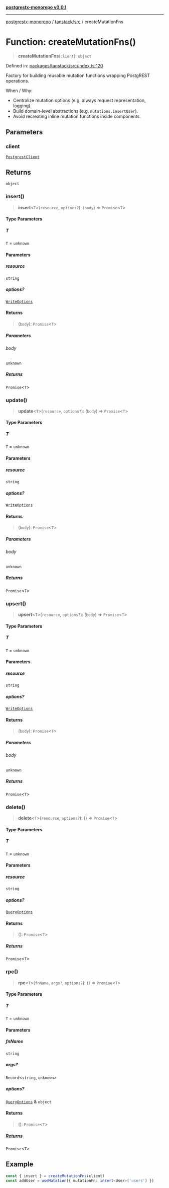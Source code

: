 [**postgrestx-monorepo v0.0.1**](../../../README.md)

---

[postgrestx-monorepo](../../../README.md) / [tanstack/src](../README.md) / createMutationFns

# Function: createMutationFns()

> **createMutationFns**(`client`): `object`

Defined in: [packages/tanstack/src/index.ts:120](https://github.com/samuelagm/postgrestx/blob/7b606dc406c6da40c0579c7268eb7cd998b69db8/packages/tanstack/src/index.ts#L120)

Factory for building reusable mutation functions wrapping PostgREST operations.

When / Why:

- Centralize mutation options (e.g. always request representation, logging).
- Build domain-level abstractions (e.g. `mutations.insertUser`).
- Avoid recreating inline mutation functions inside components.

## Parameters

### client

[`PostgrestClient`](../../../core/src/classes/PostgrestClient.md)

## Returns

`object`

### insert()

> **insert**\<`T`\>(`resource`, `options?`): (`body`) => `Promise`\<`T`\>

#### Type Parameters

##### T

`T` = `unknown`

#### Parameters

##### resource

`string`

##### options?

[`WriteOptions`](../../../core/src/interfaces/WriteOptions.md)

#### Returns

> (`body`): `Promise`\<`T`\>

##### Parameters

###### body

`unknown`

##### Returns

`Promise`\<`T`\>

### update()

> **update**\<`T`\>(`resource`, `options?`): (`body`) => `Promise`\<`T`\>

#### Type Parameters

##### T

`T` = `unknown`

#### Parameters

##### resource

`string`

##### options?

[`WriteOptions`](../../../core/src/interfaces/WriteOptions.md)

#### Returns

> (`body`): `Promise`\<`T`\>

##### Parameters

###### body

`unknown`

##### Returns

`Promise`\<`T`\>

### upsert()

> **upsert**\<`T`\>(`resource`, `options?`): (`body`) => `Promise`\<`T`\>

#### Type Parameters

##### T

`T` = `unknown`

#### Parameters

##### resource

`string`

##### options?

[`WriteOptions`](../../../core/src/interfaces/WriteOptions.md)

#### Returns

> (`body`): `Promise`\<`T`\>

##### Parameters

###### body

`unknown`

##### Returns

`Promise`\<`T`\>

### delete()

> **delete**\<`T`\>(`resource`, `options?`): () => `Promise`\<`T`\>

#### Type Parameters

##### T

`T` = `unknown`

#### Parameters

##### resource

`string`

##### options?

[`QueryOptions`](../../../core/src/interfaces/QueryOptions.md)

#### Returns

> (): `Promise`\<`T`\>

##### Returns

`Promise`\<`T`\>

### rpc()

> **rpc**\<`T`\>(`fnName`, `args?`, `options?`): () => `Promise`\<`T`\>

#### Type Parameters

##### T

`T` = `unknown`

#### Parameters

##### fnName

`string`

##### args?

`Record`\<`string`, `unknown`\>

##### options?

[`QueryOptions`](../../../core/src/interfaces/QueryOptions.md) & `object`

#### Returns

> (): `Promise`\<`T`\>

##### Returns

`Promise`\<`T`\>

## Example

```ts
const { insert } = createMutationFns(client)
const addUser = useMutation({ mutationFn: insert<User>('users') })
```
